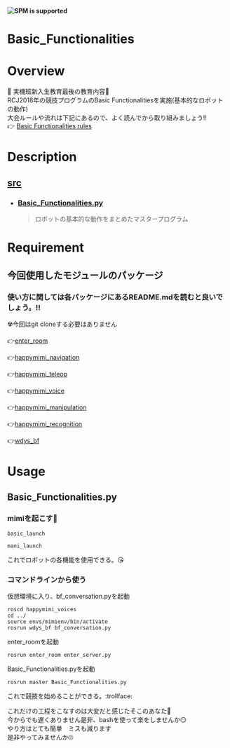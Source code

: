**![SPM is supported](https://img.shields.io/badge/mc_education-Basic_Functionalities-orange)**

# Basic_Functionalities

# Overview

:tada: 実機班新入生教育最後の教育内容:tada:    
RCJ2018年の競技プログラムのBasic Functionalitiesを実施(基本的なロボットの動作)    
大会ルールや流れは下記にあるので、よく読んでから取り組みましょう:bangbang:   
:point_right: [Basic Functionalities rules](https://github.com/RoboCupAtHomeJP/Rule2020/blob/master/rules/basicfunctionalities_ja.md)

# Description

## [src](https://github.com/KIT-Happy-Robot/mc_education/tree/main/ros_melodic/master/src)
- ### [Basic_Functionalities.py](https://github.com/KIT-Happy-Robot/mc_education/blob/main/ros_melodic/master/src/Basic_Functionalities.py)
   >ロボットの基本的な動作をまとめたマスタープログラム
   
# Requirement

## 今回使用したモジュールのパッケージ
### 使い方に関しては各パッケージにあるREADME.mdを読むと良いでしょう。:bangbang:    
:radioactive:今回はgit cloneする必要はありません  

:point_right:[enter_room](https://github.com/KIT-Happy-Robot/happymimi_apps/tree/develop/enter_room)  

:point_right:[happymimi_navigation](https://github.com/KIT-Happy-Robot/happymimi_apps/tree/develop/happymimi_navigation)

:point_right:[happymimi_teleop](https://github.com/KIT-Happy-Robot/happymimi_apps/tree/develop/happymimi_teleop)

:point_right:[happymimi_voice](https://github.com/KIT-Happy-Robot/happymimi_voice)

:point_right:[happymimi_manipulation](https://github.com/KIT-Happy-Robot/happymimi_manipulation)

:point_right:[happymimi_recognition](https://github.com/KIT-Happy-Robot/happymimi_recognition)


:point_right:[wdys_bf](https://github.com/happykoya/wdys_bf)

# Usage  

## Basic_Functionalities.py  

### mimiを起こす:robot:  
```
basic_launch
```
```
mani_launch
```
これでロボットの各機能を使用できる。:kissing_heart:  

### コマンドラインから使う  

仮想環境に入り、bf_conversation.pyを起動  

```
roscd happymimi_voices  
cd ../
source envs/mimienv/bin/activate
rosrun wdys_bf bf_conversation.py
```

enter_roomを起動  

```
rosrun enter_room enter_server.py
```

 Basic_Functionalities.pyを起動
 ```
 rosrun master Basic_Functionalities.py  
 ```
 
これで競技を始めることができる。:trollface:　　

これだけの工程をこなすのは大変だと感じたそこのあなた:thinking:  
今からでも遅くありません是非、bashを使って楽をしませんか:smirk:    
やり方はとても簡単　ミスも減ります  
是非やってみませんか:roll_eyes:  　　



